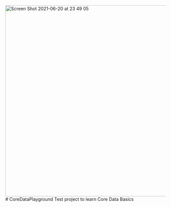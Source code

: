 <img width="600" alt="Screen Shot 2021-06-20 at 23 49 05" src="https://user-images.githubusercontent.com/69009399/122688082-cc1b6300-d222-11eb-9e6c-c15025681bcb.png">
# CoreDataPlayground
Test project to learn Core Data Basics
